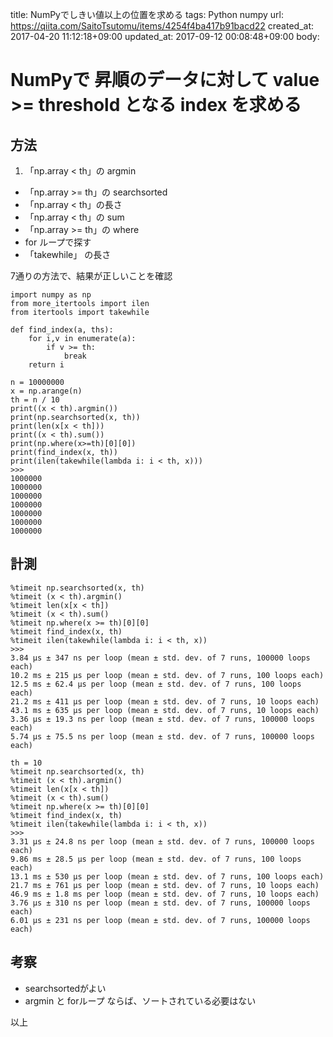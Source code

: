 title: NumPyでしきい値以上の位置を求める
tags: Python numpy
url: https://qiita.com/SaitoTsutomu/items/4254f4ba417b91bacd22
created_at: 2017-04-20 11:12:18+09:00
updated_at: 2017-09-12 00:08:48+09:00
body:

# NumPyで 昇順のデータに対して value >= threshold となる index を求める
## 方法
1. 「np.array < th」の argmin
- 「np.array >= th」の searchsorted
- 「np.array < th」の長さ
- 「np.array < th」の sum
- 「np.array >= th」の where
- for ループで探す
- 「takewhile」 の長さ

7通りの方法で、結果が正しいことを確認

```py3:python
import numpy as np
from more_itertools import ilen
from itertools import takewhile

def find_index(a, ths):
    for i,v in enumerate(a):
        if v >= th:
            break
    return i

n = 10000000
x = np.arange(n)
th = n / 10
print((x < th).argmin())
print(np.searchsorted(x, th))
print(len(x[x < th]))
print((x < th).sum())
print(np.where(x>=th)[0][0])
print(find_index(x, th))
print(ilen(takewhile(lambda i: i < th, x)))
>>>
1000000
1000000
1000000
1000000
1000000
1000000
1000000
```

## 計測
```py3:python
%timeit np.searchsorted(x, th)
%timeit (x < th).argmin()
%timeit len(x[x < th])
%timeit (x < th).sum()
%timeit np.where(x >= th)[0][0]
%timeit find_index(x, th)
%timeit ilen(takewhile(lambda i: i < th, x))
>>>
3.84 µs ± 347 ns per loop (mean ± std. dev. of 7 runs, 100000 loops each)
10.2 ms ± 215 µs per loop (mean ± std. dev. of 7 runs, 100 loops each)
12.5 ms ± 62.4 µs per loop (mean ± std. dev. of 7 runs, 100 loops each)
21.2 ms ± 411 µs per loop (mean ± std. dev. of 7 runs, 10 loops each)
43.1 ms ± 635 µs per loop (mean ± std. dev. of 7 runs, 10 loops each)
3.36 µs ± 19.3 ns per loop (mean ± std. dev. of 7 runs, 100000 loops each)
5.74 µs ± 75.5 ns per loop (mean ± std. dev. of 7 runs, 100000 loops each)
```

```py3:python
th = 10
%timeit np.searchsorted(x, th)
%timeit (x < th).argmin()
%timeit len(x[x < th])
%timeit (x < th).sum()
%timeit np.where(x >= th)[0][0]
%timeit find_index(x, th)
%timeit ilen(takewhile(lambda i: i < th, x))
>>>
3.31 µs ± 24.8 ns per loop (mean ± std. dev. of 7 runs, 100000 loops each)
9.86 ms ± 28.5 µs per loop (mean ± std. dev. of 7 runs, 100 loops each)
13.1 ms ± 530 µs per loop (mean ± std. dev. of 7 runs, 100 loops each)
21.7 ms ± 761 µs per loop (mean ± std. dev. of 7 runs, 10 loops each)
46.9 ms ± 1.8 ms per loop (mean ± std. dev. of 7 runs, 10 loops each)
3.76 µs ± 310 ns per loop (mean ± std. dev. of 7 runs, 100000 loops each)
6.01 µs ± 231 ns per loop (mean ± std. dev. of 7 runs, 100000 loops each)
```

## 考察
- searchsortedがよい
- argmin と forループ ならば、ソートされている必要はない

以上

